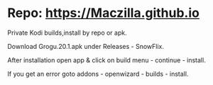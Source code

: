 # Repo: https://Maczilla.github.io
Private Kodi builds,install by repo or apk.

Download Grogu.20.1.apk under Releases - SnowFlix.

After installation open app & click on build menu - continue - install.

If you get an error goto addons - openwizard - builds - install.
